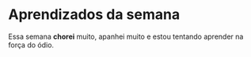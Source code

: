 # Aprendizados da semana
Essa semana **chorei** muito, apanhei muito e estou tentando aprender na força do ódio.